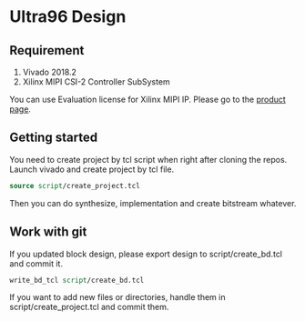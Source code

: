 # Ultra96 Design

## Requirement

1. Vivado 2018.2
2. Xilinx MIPI CSI-2 Controller SubSystem 

You can use Evaluation license for Xilinx MIPI IP. Please go to the [product page](https://www.xilinx.com/products/intellectual-property/ef-di-mipi-csi-rx.html).

## Getting started

You need to create project by tcl script when right after cloning the repos.
Launch vivado and create project by tcl file.

```.tcl
source script/create_project.tcl
```

Then you can do synthesize, implementation and create bitstream whatever.


## Work with git

If you updated block design, please export design to script/create\_bd.tcl and commit it.

```.tcl
write_bd_tcl script/create_bd.tcl
```

If you want to add new files or directories, handle them in script/create\_project.tcl and commit them.
